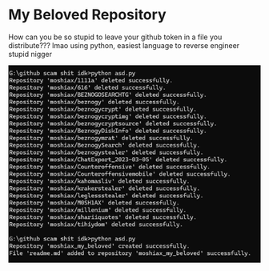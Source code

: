 
# My Beloved Repository

How can you be so stupid to leave your github token in a file you distribute??? lmao using python, easiest language to reverse engineer stupid nigger

![moron](lmao.png)
